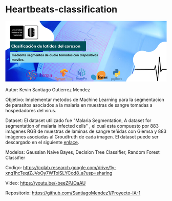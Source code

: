 # Heartbeats-classification
![BannerProyectoIA](https://github.com/DaCeL13/Heartbeats-classification/blob/main/BannerProyectoIA2.png "Sementacion Plasmodium Falciparum")

Autor: Kevin Santiago Gutierrez Mendez

Objetivo: Implementar metodos de Machine Learning para la segmentacion de parasitos asociados a la malaria en muestras de sangre tomadas a hospedadores del virus.

Dataset: El dataset utilizado fue "Malaria Segmentation, A dataset for segmentation of malaria infected cells" , el cual esta compuesto por 883 imágenes RGB de muestras de laminas de sangre teñidas con Giemsa y 883 imágenes asociadas al Groudtruth de cada imagen. El dataset puede ser descargado en el siguiente [enlace](https://www.kaggle.com/datasets/niccha/malaria-segmentation).

Modelos: Gaussian Naive Bayes, Decision Tree Classifier, Random Forest Classifier

Codigo: https://colab.research.google.com/drive/1y-xnq1hcTeqtZJVoOy7WTolSLYCod8_a?usp=sharing

Video: https://youtu.be/-beeZPJOaAU

Repositorio: https://github.com/SantiagoMendez1/Proyecto-IA-1
